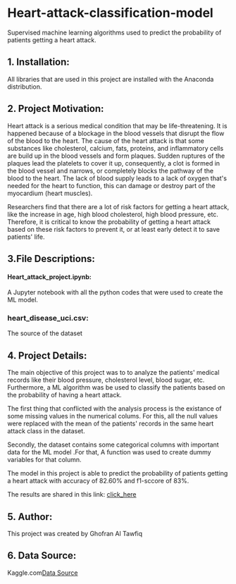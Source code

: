 # Heart-attack-classification-model
Supervised machine learning algorithms used to predict the probability of patients getting a heart attack.

## 1. Installation:
All libraries that are used in this project are installed with the Anaconda distribution.

## 2. Project Motivation:

Heart attack is a serious medical condition that may be life-threatening. It is happened because of a blockage in the blood vessels that disrupt the flow of the blood to the heart. The cause of the heart attack is that some substances like cholesterol, calcium, fats, proteins, and inflammatory cells are build up in the blood vessels and form plaques. Sudden ruptures of the plaques lead the platelets to cover it up, consequently, a clot is formed in the blood vessel and narrows, or completely blocks the pathway of the blood to the heart. The lack of blood supply leads to a lack of oxygen that's needed for the heart to function, this can damage or destroy part of the myocardium (heart muscles).

Researchers find that there are a lot of risk factors for getting a heart attack, like the increase in age, high blood cholesterol, high blood pressure, etc. Therefore, it is critical to know the probability of getting a heart attack based on these risk factors to prevent it, or at least early detect it to save patients' life.

## 3.File Descriptions:

#### Heart_attack_project.ipynb:
A Jupyter notebook with all the python codes that were used to create the ML model.
### heart_disease_uci.csv: 
The source of the dataset

## 4. Project Details:
The main objective of this project was to to analyze the patients' medical records like their blood pressure, cholesterol level, blood sugar, etc. Furthermore, a ML algorithm was be used to classify the patients based on the probability of having a heart attack.

The first thing that conflicted with the analysis process is the existance of some missing values in the numerical colums. For this, all the null values were replaced with the mean of the patients' records in the same heart attack class in the dataset. 

Secondly, the dataset contains some categorical columns with important data for the ML model .For that, A function was used to create dummy variables for that column. 

The model in this project is able to predict the probability of patients getting a heart attack with accuracy of 82.60% and f1-sccore of 83%.

The results are shared in this link: [click_here](https://medium.com/@gftawfiq/mental-health-270dca4b0a1d)

## 5. Author:
This project was created by Ghofran Al Tawfiq
## 6. Data Source:
Kaggle.com[Data Source](https://www.kaggle.com/redwankarimsony/heart-disease-data)

